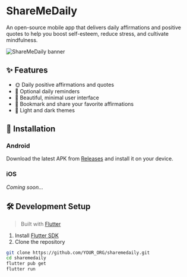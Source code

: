 # ShareMeDaily

An open-source mobile app that delivers daily affirmations and positive quotes to help you boost self-esteem, reduce stress, and cultivate mindfulness.

![ShareMeDaily banner](https://lh3.googleusercontent.com/2AE86QGvpZNOxv_x5IwXIjeMO1w9spzUdOg3Cza-JRWbDRl7d1GWyeqASL8Aw3MBpuM)

## ✨ Features

- 🌞 Daily positive affirmations and quotes
- 🔔 Optional daily reminders
- 🎨 Beautiful, minimal user interface
- 📝 Bookmark and share your favorite affirmations
- 🌙 Light and dark themes

## 🚀 Installation

### Android

Download the latest APK from [Releases](https://github.com/Evalogical-Inc/sharemedaily/releases) and install it on your device.

### iOS

_Coming soon..._

## 🛠️ Development Setup

> Built with [Flutter](https://flutter.dev)

1. Install [Flutter SDK](https://docs.flutter.dev/get-started/install)
2. Clone the repository

```bash
git clone https://github.com/YOUR_ORG/sharemedaily.git
cd sharemedaily
flutter pub get
flutter run
